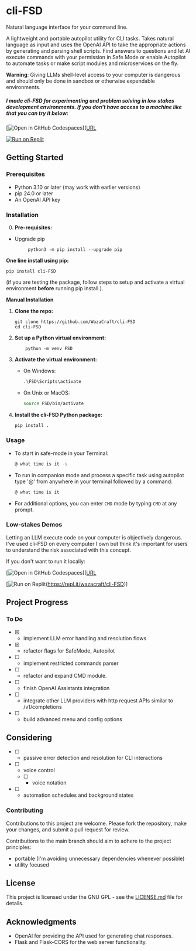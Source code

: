 # cli-FSD
Natural language interface for your command line. 

A lightweight and portable autopilot utility for CLI tasks. Takes natural language as input and uses the OpenAI API to take the appropriate actions by generating and parsing shell scripts. Find answers to questions and let AI execute commands with your permission in Safe Mode or enable Autopilot to automate tasks or make script modules and microservices on the fly. 

**Warning**: Giving LLMs shell-level access to your computer is dangerous and should only be done in sandbox or otherwise expendable environments.

##### I made cli-FSD for experimenting and problem solving in low stakes development environments. If you don't have access to a machine like that you can try it below: 

[![Open in GitHub Codespaces](https://github.com/codespaces/badge.svg)]([URL](https://github.com/codespaces/new?repo=wazacraft/cli-FSD&ref=main
)

[![Run on Replit](https://replit.com/badge/github/wazacraft/cli-FSD)](https://replit.com/@yourusername/projectname)
## Getting Started

### Prerequisites

- Python 3.10 or later (may work with earlier versions)
- pip 24.0 or later 
- An OpenAI API key

### Installation

0. **Pre-requisites:**
   
- Upgrade pip

           python3 -m pip install --upgrade pip
    

**One line install using pip:**

    pip install cli-FSD

  (if you are testing the package, follow steps to setup and activate a virtual environment **before** running pip install.).

**Manual Installation**

1. **Clone the repo:**

    ```
    git clone https://github.com/WazaCraft/cli-FSD
    cd cli-FSD
    ```

2. **Set up a Python virtual environment:**

    ```
        python -m venv FSD
    ```

3. **Activate the virtual environment:**

    - On Windows:

        ```cmd
        .\FSD\Scripts\activate
        ```

    - On Unix or MacOS:

        ```bash
        source FSD/bin/activate
        ```

4. **Install the cli-FSD Python package:**

    ```bash
    pip install .
    ```
   
### Usage

- To start in safe-mode in your Terminal:

    ```bash
    @ what time is it -s
    ```

- To run in companion mode and process a specific task using autopilot type '@' from anywhere in your terminal followed by a command:

    ```bash
   @ what time is it
    ```

- For additional options, you can enter `CMD` mode by typing `CMD` at any prompt.

### Low-stakes Demos
Letting an LLM execute code on your computer is objectively dangerous. I've used cli-FSD on every computer I own but think it's important for users to understand the risk associated with this concept. 

If you don't want to run it locally:

[![Open in GitHub Codespaces](https://github.com/codespaces/badge.svg)]([URL](https://github.com/codespaces/new?repo=wazacraft/cli-FSD&ref=main
)


[![Run on Replit](https://replit.com/badge/github/wazacraft/cli-FSD)(https://repl.it/wazacraft/cli-FSD)]

## Project Progress
### To Do
- [x] - implement LLM error handling and resolution flows 
- [x] - refactor flags for SafeMode, Autopilot
- [ ] - implement restricted commands parser
- [ ] - refactor and expand CMD module. 
- [ ] - finish OpenAI Assistants integration
- [ ] - integrate other LLM providers with http request APIs similar to /v1/completions
- [ ] - build advanced menu and config options

## Considering
- [ ] - passive error detection and resolution for CLI interactions
- [ ] - voice control
   - [ ] - voice notation
- [ ] - automation schedules and background states


### Contributing

Contributions to this project are welcome. Please fork the repository, make your changes, and submit a pull request for review.

Contributions to the main branch should aim to adhere to the project principles: 
- portable (I'm avoiding unnecessary dependencies whenever possible)
- utility focused



## License

This project is licensed under the GNU GPL - see the [LICENSE.md](LICENSE.md) file for details.

## Acknowledgments

- OpenAI for providing the API used for generating chat responses.
- Flask and Flask-CORS for the web server functionality.
